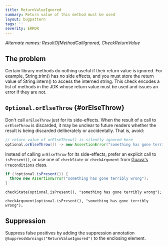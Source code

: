 ```yaml
---
title: ReturnValueIgnored
summary: Return value of this method must be used
layout: bugpattern
tags: ''
severity: ERROR
---
```


<!--
*** AUTO-GENERATED, DO NOT MODIFY ***
To make changes, edit the @BugPattern annotation or the explanation in docs/bugpattern.
-->

_Alternate names: ResultOfMethodCallIgnored, CheckReturnValue_

## The problem
Certain library methods do nothing useful if their return value is ignored. For
example, String.trim() has no side effects, and you must store the return value
of String.intern() to access the interned string. This check encodes a list of
methods in the JDK whose return value must be used and issues an error if they
are not.

## `Optional.orElseThrow` {#orElseThrow}

Don't call `orElseThrow` just for its side-effects. When the result of a call to
`orElseThrow` is discarded, it may be unclear to future readers whether the
result is being discarded deliberately or accidentally. That is, avoid:

```java
// return value of orElseThrow() is silently ignored here
optional.orElseThrow(() -> new AssertionError("something has gone terribly wrong"));
```

Instead of calling `orElseThrow` for its side-effects, prefer an explicit call
to `isPresent()`, or use one of `checkState` or `checkArgument` from
[Guava's `Preconditions` class](https://guava.dev/releases/snapshot-jre/api/docs/com/google/common/base/Preconditions.html).

```java
if (!optional.isPresent()) {
  throw new AssertionError("something has gone terribly wrong");
}
```

``` {.good}
checkState(optional.isPresent(), "something has gone terribly wrong");
```

``` {.good}
checkArgument(optional.isPresent(), "something has gone terribly wrong");
```

## Suppression
Suppress false positives by adding the suppression annotation `@SuppressWarnings("ReturnValueIgnored")` to the enclosing element.
